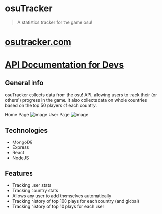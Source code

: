 # osuTracker
> A statistics tracker for the game osu!

# [osutracker.com](https://osutracker.com)

# [API Documentation for Devs](https://wiki.nzbasic.com/docs/osuTracker/aboutOsuTracker)

## General info
osuTracker collects data from the osu! API, allowing users to track their (or others') progress in the game. It also collects data on whole countries based on the top 50 players of each country. 

Home Page
![image](https://user-images.githubusercontent.com/54062686/109414853-2c8b5800-7a1a-11eb-9982-d7cc2a165f46.png)
User Page
![image](https://user-images.githubusercontent.com/54062686/109414866-46c53600-7a1a-11eb-8a5d-2f6855d5e078.png)


## Technologies
* MongoDB 
* Express
* React
* NodeJS

## Features
* Tracking user stats
* Tracking country stats
* Allows any user to add themselves automatically 
* Tracking history of top 100 plays for each country (and global)
* Tracking history of top 10 plays for each user
